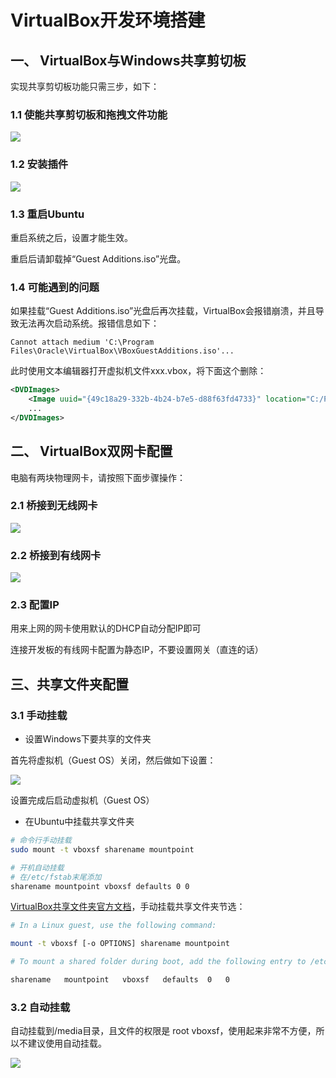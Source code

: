 # VirtualBox开发环境搭建


## 一、 VirtualBox与Windows共享剪切板

实现共享剪切板功能只需三步，如下：

### 1.1 使能共享剪切板和拖拽文件功能

![](../../../assets\images\EmbeddedSystem\linux\embedded_linux_dev_env\virtual_box_env\virtualbox_windows_shared_clipboard.png)

### 1.2 安装插件

![](../../../assets\images\EmbeddedSystem\linux\embedded_linux_dev_env\virtual_box_env\virtualbox_install_additions.png)

### 1.3 重启Ubuntu

重启系统之后，设置才能生效。

重启后请卸载掉“Guest Additions.iso”光盘。

### 1.4 可能遇到的问题

如果挂载“Guest Additions.iso”光盘后再次挂载，VirtualBox会报错崩溃，并且导致无法再次启动系统。报错信息如下：

```
Cannot attach medium 'C:\Program Files\Oracle\VirtualBox\VBoxGuestAdditions.iso'...
```

此时使用文本编辑器打开虚拟机文件xxx.vbox，将下面这个删除：

```xml
<DVDImages>
    <Image uuid="{49c18a29-332b-4b24-b7e5-d88f63fd4733}" location="C:/Program Files/Oracle/VirtualBox/VBoxGuestAdditions.iso"/>
    ...
</DVDImages>
```

## 二、 VirtualBox双网卡配置

电脑有两块物理网卡，请按照下面步骤操作：

### 2.1 桥接到无线网卡
![](../../../assets\images\EmbeddedSystem\linux\embedded_linux_dev_env\virtual_box_env\virtualbox_2_net_adapter01.png)

### 2.2 桥接到有线网卡
![](../../../assets\images\EmbeddedSystem\linux\embedded_linux_dev_env\virtual_box_env\virtualbox_2_net_adapter02.png)

### 2.3 配置IP

用来上网的网卡使用默认的DHCP自动分配IP即可

连接开发板的有线网卡配置为静态IP，不要设置网关（直连的话）

## 三、共享文件夹配置

### 3.1 手动挂载

* 设置Windows下要共享的文件夹

首先将虚拟机（Guest OS）关闭，然后做如下设置：

![](../../../assets\images\EmbeddedSystem\linux\embedded_linux_dev_env\virtual_box_env\sf01.png)

设置完成后启动虚拟机（Guest OS）

* 在Ubuntu中挂载共享文件夹

```bash
# 命令行手动挂载
sudo mount -t vboxsf sharename mountpoint

# 开机自动挂载 
# 在/etc/fstab末尾添加
sharename mountpoint vboxsf defaults 0 0

```

[VirtualBox共享文件夹官方文档](https://www.virtualbox.org/manual/ch04.html#sharedfolders)，手动挂载共享文件夹节选：

```bash
# In a Linux guest, use the following command:

mount -t vboxsf [-o OPTIONS] sharename mountpoint

# To mount a shared folder during boot, add the following entry to /etc/fstab:

sharename   mountpoint   vboxsf   defaults  0   0

```

### 3.2 自动挂载

自动挂载到/media目录，且文件的权限是 root vboxsf，使用起来非常不方便，所以不建议使用自动挂载。

![](../../../assets\images\EmbeddedSystem\linux\embedded_linux_dev_env\virtual_box_env\sf02.png)


